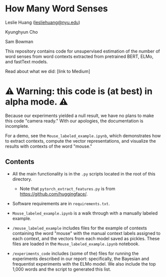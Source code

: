 # How Many Word Senses

Leslie Huang (lesliehuang@nyu.edu)

Kyunghyun Cho

Sam Bowman

This repository contains code for unsupervised estimation of the number of word senses from word contexts extracted from pretrained BERT, ELMo, and fastText models.

Read about what we did: [link to Medium]

# ⚠️ Warning: this code is (at best) in alpha mode. ⚠️

Because our experiments yielded a null result, we have no plans to make this code "camera ready." With our apologies, the documentation is incomplete.

For a demo, see the `Mouse_labeled_example.ipynb`, which demonstrates how to extract contexts, compute the vector representations, and visualize the results with contexts of the word "mouse."

## Contents

- All the main functionality is in the `.py` scripts located in the root of this directory.
  - Note that `pytorch_extract_features.py` is from https://github.com/huggingface/.


- Software requirements are in `requirements.txt`.

- `Mouse_labeled_example.ipynb` is a walk through with a manually labeled example.

- `/mouse_labeled_example` includes files for the example of contexts containing the word "mouse" with the manual context labels assigned to each context, and the vectors from each model saved as pickles. These files are loaded in the `Mouse_labeled_example.ipynb` notebook.

- `/experiments_code` includes (some of the) files for running the experiments described in our report: specifically, the Bayesian and frequentist experiments with the ELMo model. We also include the top 1,000 words and the script to generated this list.
